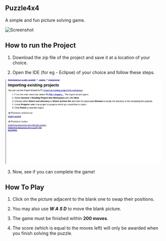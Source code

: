 ## Puzzle4x4

A simple and fun picture solving game.

![Screenshot](/assets/screenshot1.png?raw=true )

## How to run the Project

1) Download the zip file of the project and save it at a location of your choice.

2) Open the IDE (for eg - Eclipse) of your choice and follow these steps.

![Screenshot](/assets/Screenshot2.jpg?raw=true )

3) Now, see if you can complete the game!

## How To Play

1) Click on the picture adjacent to the blank one to swap their positions.

2) You may also use _***W A S D***_ to move the blank picture.

3) The game must be finished within **200 moves**.

4) The score (which is equal to the moves left) will only be awarded when you finish solving the puzzle.
